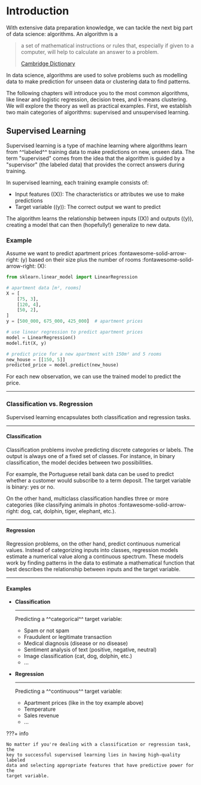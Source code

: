 # Introduction

With extensive data preparation knowledge, we can tackle the next
big part of data science: algorithms. An algorithm is a

> a set of mathematical instructions or rules that, especially if given to a
> computer, will help to calculate an answer to a problem.
> 
> [Cambridge Dictionary](https://dictionary.cambridge.org/de/worterbuch/englisch/algorithm)

In data science, algorithms are used to solve problems such as modelling data 
to make prediction for unseen data or clustering data to find patterns.

The following chapters will introduce you to the most common algorithms, like 
linear and logistic regression, decision trees, and k-means clustering. We will
explore the theory as well as practical examples.
First, we establish two main categories of algorithms: supervised and 
unsupervised learning.

## Supervised Learning

Supervised learning is a type of machine learning where algorithms learn from 
^^labeled^^ training data to make predictions on new, unseen data. The term 
"supervised" comes from the idea that the algorithm is guided by a 
"supervisor" (the labeled data) that provides the correct answers during
training.

In supervised learning, each training example consists of:

- Input features (\(X\)): The characteristics or attributes we use to make 
    predictions
- Target variable (\(y\)): The correct output we want to predict

The algorithm learns the relationship between inputs (\(X\)) and outputs 
(\(y\)), creating a model that can then (hopefully!) generalize to new data.

### Example

Assume we want to predict apartment prices :fontawesome-solid-arrow-right: 
\(y\) based on their size plus the number of rooms 
:fontawesome-solid-arrow-right: \(X\):

```python hl_lines="16 17"
from sklearn.linear_model import LinearRegression

# apartment data [m², rooms]
X = [
    [75, 3],
    [120, 4],
    [50, 2],
]
y = [500_000, 675_000, 425_000]  # apartment prices

# use linear regression to predict apartment prices
model = LinearRegression()
model.fit(X, y)

# predict price for a new apartment with 150m² and 5 rooms
new_house = [[150, 5]]
predicted_price = model.predict(new_house)
```

For each new observation, we can use the trained model to predict the price.

---

### Classification vs. Regression

Supervised learning encapsulates both classification and regression tasks.

---

#### Classification

Classification problems involve predicting discrete categories or labels. The
output is always one of a fixed set of classes. For instance, in binary
classification, the model decides between two possibilities. 

For example, the Portuguese retail bank data can be used to predict 
whether a customer would subscribe to a term deposit. The target variable is 
binary: yes or no.

On the other hand, multiclass classification handles three or more categories 
(like classifying animals in photos :fontawesome-solid-arrow-right: dog, 
cat, dolphin, tiger, elephant, etc.).

---

#### Regression

Regression problems, on the other hand, predict continuous numerical values.
Instead of categorizing inputs into classes, regression models estimate a
numerical value along a continuous spectrum. These models work by finding
patterns in the data to estimate a mathematical function that best describes
the relationship between inputs and the target variable.

---

#### Examples


<div class="grid cards" markdown>

-   __Classification__

    ---
    Predicting a ^^categorical^^ target variable:

    - Spam or not spam
    - Fraudulent or legitimate transaction
    - Medical diagnosis (disease or no disease)
    - Sentiment analysis of text (positive, negative, neutral)
    - Image classification (cat, dog, dolphin, etc.)
    - ...

-   __Regression__

    ---
    Predicting a ^^continuous^^ target variable:
  
    - Apartment prices (like in the toy example above)
    - Temperature
    - Sales revenue
    - ...

</div>

???+ info
  
    No matter if you're dealing with a classification or regression task, the 
    key to successful supervised learning lies in having high-quality labeled
    data and selecting appropriate features that have predictive power for the 
    target variable.
